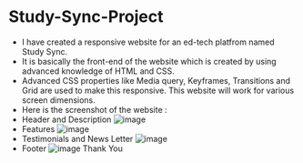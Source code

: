 # Study-Sync-Project
* I have created a responsive website for an ed-tech platfrom named Study Sync.
* It is basically the front-end of the website which is created by using advanced knowledge of HTML and CSS.
* Advanced CSS properties like Media query, Keyframes, Transitions and Grid are used to make this responsive. This website will work for various screen dimensions.
* Here is the screenshot of the website :
* Header and Description
![image](https://github.com/mohit-41/Study-Sync-Project/assets/133521400/6cc70f5e-5e8b-44e9-865c-36ffd9381f8a)
* Features
![image](https://github.com/mohit-41/Study-Sync-Project/assets/133521400/b488d460-950c-4b24-a184-33afe12a4d0c)
* Testimonials and News Letter
![image](https://github.com/mohit-41/Study-Sync-Project/assets/133521400/badab0f3-6669-46ed-8823-972da5373946)
* Footer
![image](https://github.com/mohit-41/Study-Sync-Project/assets/133521400/94f7a74b-79e8-4a69-8ccf-f316eee4a54e)
Thank You
